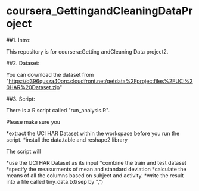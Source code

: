 coursera_GettingandCleaningDataProject
======================================
##1. Intro:

This repository is for coursera:Getting andCleaning Data project2.

##2. Dataset:

You can download the dataset from "https://d396qusza40orc.cloudfront.net/getdata%2Fprojectfiles%2FUCI%20HAR%20Dataset.zip"

##3. Script:

There is a R script called "run_analysis.R". 

Please make sure you 
  
*extract the UCI HAR Dataset within the workspace before you run the script.
*install the data.table and reshape2 library 
  
The script will 

 *use the UCI HAR Dataset as its input 
*combine the train and test dataset 
*specify the measurments of mean and standard deviation 
*calculate the means of all the columns based on subject and activity. 
*write the result into a file called tiny_data.txt(sep by ",")
